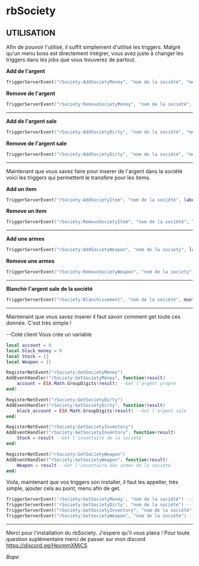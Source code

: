 # rbSociety

## UTILISATION ##

Afin de pouvoir l'utilisé, il suffit simplement d'utilisé les triggers. Malgré qu'un menu boss est directement intégrer, vous avez juste à changer les triggers dans les jobs que vous trouverez de partout.

**Add de l'argent**

```lua 
TriggerServerEvent("rSociety:AddSocietyMoney", "nom de la société", "montant du transfere")
```

**Remove de l'argent**

```lua 
TriggerServerEvent("rSociety:RemoveSocietyMoney", "nom de la société", "montant du retrait")
```

------------------------------------------------------------------------------------------------------------------------------

**Add de l'argent sale**

```lua 
TriggerServerEvent("rSociety:AddSocietyDirty", "nom de la société", "montant du transfere")
```

**Remove de l'argent sale**

```lua 
TriggerServerEvent("rSociety:AddSocietyDirty", "nom de la société", "montant du transfere")
```

------------------------------------------------------------------------------------------------------------------------------

Maintenant que vous savez faire pour inserer de l'argent dans la société voici les triggers qui permettent le transfere pour les items.

**Add un item**

```lua 
TriggerServerEvent("rSociety:AddSocietyItem", "nom de la société", label item, name item, count, weight(poid))
```

**Remove un item**

```lua 
TriggerServerEvent("rSociety:RemoveSocietyItem", "nom de la société", label item, name item, count, weight(poid))
```

------------------------------------------------------------------------------------------------------------------------------

**Add une armes**

```lua
TriggerServerEvent("rSociety:AddSocietyWeapon", "nom de la society", label, name, count)
```

**Remove une armes**

```lua
TriggerServerEvent("rSociety:RemoveSocietyWeapon", "nom de la society", label, name, count)
```

------------------------------------------------------------------------------------------------------------------------------

**Blanchir l'argent sale de la société**

```lua
TriggerServerEvent("rSociety:Blanchissement", "nom de la société", montant)
```

------------------------------------------------------------------------------------------------------------------------------
Maintenant que vous savez inserer il faut savoir comment get toute ces donnée. C'est très simple !

--Coté client
Vous crée un variable
```lua
local account = 0
local black_money = 0
local Stock = {}
local Weapon = {}

RegisterNetEvent("rSociety:GetSocietyMoney")
AddEventHandler("rSociety:GetSocietyMoney", function(result)
    account = ESX.Math.GroupDigits(result) --Get l'argent propre
end)

RegisterNetEvent("rSociety:GetSocietyDirty")
AddEventHandler("rSociety:GetSocietyDirty", function(result)
    black_account = ESX.Math.GroupDigits(result) --Get l'argent sale
end)

RegisterNetEvent("rSociety:GetSocietyInventory")
AddEventHandler("rSociety:GetSocietyInventory", function(result)
    Stock = result --Get l'inventaire de la société
end)

RegisterNetEvent("rSociety:GetSocietyWeapon")
AddEventHandler("rSociety:GetSocietyWeapon", function(result)
    Weapon = result --Get l'inventaire des armes de la société
end)
``` 

Voila, maintenant que vos triggers son installer, il faut les appeller, très simple, ajouter cela au point, menu afin de get.

```lua 
TriggerServerEvent('rSociety:GetSocietyMoney', "nom de la société") --Trigger pour get l'argent
TriggerServerEvent('rSociety:GetSocietyDirty', "nom de la société") --Trigger pour get l'argent sale
TriggerServerEvent("rSociety:GetSocietyInventory", "nom de la société") --Trigger pour get l'inventaire
TriggerServerEvent("rSociety:GetSocietyWeapon", "nom de la société") --Trigger pour get l'inventaire armes
```

------------------------------------------------------------------------------------------------------------------------------

Merci pour l'installation du rbSociety. J'espere qu'il vous plaira ! Pour toute question suplémentaire merci de passer sur mon discord https://discord.gg/HpvmmXMjCS

*Bape*
